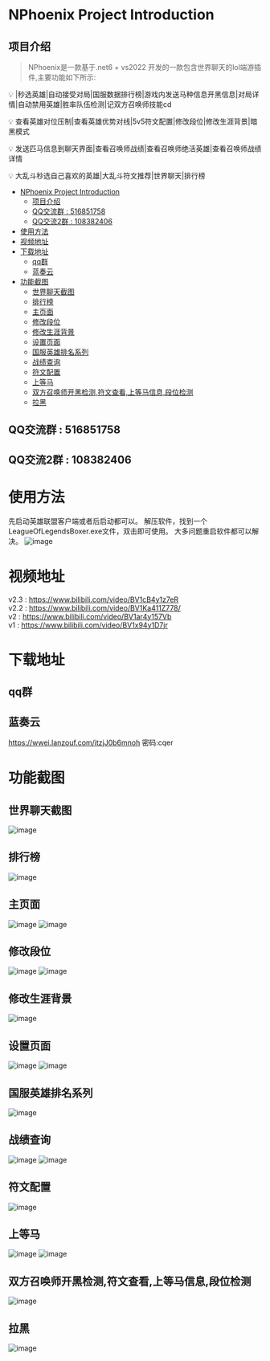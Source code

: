 # NPhoenix Project Introduction
## 项目介绍
> NPhoenix是一款基于.net6 + vs2022 开发的一款包含世界聊天的lol端游插件,主要功能如下所示:

💡 	|秒选英雄|自动接受对局|国服数据排行榜|游戏内发送马种信息开黑信息|对局详情|自动禁用英雄|胜率队伍检测|记双方召唤师技能cd

💡	查看英雄对位压制|查看英雄优势对线|5v5符文配置|修改段位|修改生涯背景|暗黑模式

💡	发送匹马信息到聊天界面|查看召唤师战绩|查看召唤师绝活英雄|查看召唤师战绩详情

💡  大乱斗秒选自己喜欢的英雄|大乱斗符文推荐|世界聊天|排行榜

- [NPhoenix Project Introduction](#nphoenix-project-introduction)
  - [项目介绍](#项目介绍)
  - [QQ交流群 : 516851758](#qq交流群--516851758)
  - [QQ交流2群 : 108382406](#qq交流2群--108382406)
- [使用方法](#使用方法)
- [视频地址](#视频地址)
- [下载地址](#下载地址)
  - [qq群](#qq群)
  - [蓝奏云](#蓝奏云)
- [功能截图](#功能截图)
  - [世界聊天截图](#世界聊天截图)
  - [排行榜](#排行榜)
  - [主页面](#主页面)
  - [修改段位](#修改段位)
  - [修改生涯背景](#修改生涯背景)
  - [设置页面](#设置页面)
  - [国服英雄排名系列](#国服英雄排名系列)
  - [战绩查询](#战绩查询)
  - [符文配置](#符文配置)
  - [上等马](#上等马)
  - [双方召唤师开黑检测,符文查看,上等马信息,段位检测](#双方召唤师开黑检测符文查看上等马信息段位检测)
  - [拉黑](#拉黑)

## QQ交流群 : 516851758
## QQ交流2群 : 108382406

# 使用方法
先启动英雄联盟客户端或者后启动都可以。
解压软件，找到一个LeagueOfLegendsBoxer.exe文件，双击即可使用。
大多问题重启软件都可以解决。
![image](https://github.com/BruceQiu1996/NPhoenix/blob/master/Screenshots/file.jpg)

# 视频地址
v2.3 : https://www.bilibili.com/video/BV1cB4y1z7eR    
v2.2 : https://www.bilibili.com/video/BV1Ka411Z778/  
v2 : https://www.bilibili.com/video/BV1ar4y157Vb    
v1 : https://www.bilibili.com/video/BV1x94y1D7jr  

# 下载地址
## qq群
## 蓝奏云
https://wwei.lanzouf.com/itzjJ0b6mnoh 密码:cqer

# 功能截图
## 世界聊天截图
![image](https://github.com/BruceQiu1996/NPhoenix/blob/master/Screenshots/chat.png)
## 排行榜
![image](https://github.com/BruceQiu1996/NPhoenix/blob/master/Screenshots/rank.jpg)
## 主页面
![image](https://github.com/BruceQiu1996/NPhoenix/blob/master/Screenshots/main.jpg)
![image](https://github.com/BruceQiu1996/NPhoenix/blob/master/Screenshots/darkmain.jpg)
## 修改段位
![image](https://github.com/BruceQiu1996/NPhoenix/blob/master/Screenshots/rankmodify.jpg)
![image](https://github.com/BruceQiu1996/NPhoenix/blob/master/Screenshots/rankmodify1.jpg)
## 修改生涯背景
![image](https://github.com/BruceQiu1996/NPhoenix/blob/master/Screenshots/back.jpg)
## 设置页面
![image](https://github.com/BruceQiu1996/NPhoenix/blob/master/Screenshots/settings.jpg)
![image](https://github.com/BruceQiu1996/NPhoenix/blob/master/Screenshots/setting1.jpg)
## 国服英雄排名系列
![image](https://github.com/BruceQiu1996/NPhoenix/blob/master/Screenshots/herodata.png)
## 战绩查询
![image](https://github.com/BruceQiu1996/NPhoenix/blob/master/Screenshots/record.jpg)
![image](https://github.com/BruceQiu1996/NPhoenix/blob/master/Screenshots/record1.jpg)
## 符文配置
![image](https://github.com/BruceQiu1996/NPhoenix/blob/master/Screenshots/rune.jpg)
## 上等马
![image](https://github.com/BruceQiu1996/NPhoenix/blob/master/Screenshots/horse.jpg)
![image](https://github.com/BruceQiu1996/NPhoenix/blob/master/Screenshots/horse1.jpg)
## 双方召唤师开黑检测,符文查看,上等马信息,段位检测
![image](https://github.com/BruceQiu1996/NPhoenix/blob/master/Screenshots/bothsideinfo.png)
## 拉黑
![image](https://github.com/BruceQiu1996/NPhoenix/blob/master/Screenshots/blacklist.jpg)

